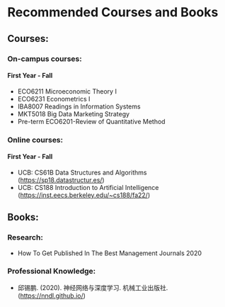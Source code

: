 # Recommended Courses and Books

## Courses:

### On-campus courses:

#### First Year - Fall

- ECO6211 Microeconomic Theory I
- ECO6231 Econometrics I
- IBA8007 Readings in Information Systems
- MKT5018 Big Data Marketing Strategy
- Pre-term ECO6201-Review of Quantitative Method

### Online courses:

#### First Year - Fall

- UCB: CS61B Data Structures and Algorithms (https://sp18.datastructur.es/)
- UCB: CS188 Introduction to Artificial Intelligence (https://inst.eecs.berkeley.edu/~cs188/fa22/)

## Books:

### Research:

- How To Get Published In The Best Management Journals 2020

### Professional Knowledge:

- 邱锡鹏. (2020). 神经网络与深度学习. 机械工业出版社. (https://nndl.github.io/)
